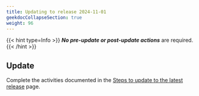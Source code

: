 ```yaml
---
title: Updating to release 2024-11-01
geekdocCollapseSection: true
weight: 96
---
```


{{< hint type=Info >}}
**_No pre-update or post-update actions_** are required.
{{< /hint >}}

## Update

Complete the activities documented in the [Steps to update to the latest release](.._index#steps-to-update-to-the-latest-release) page.
